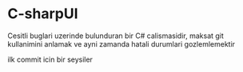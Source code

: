 # C-sharpUI
Cesitli buglari uzerinde bulunduran bir C# calismasidir, maksat git kullanimini anlamak ve ayni zamanda hatali durumlari gozlemlemektir

ilk commit icin bir seysiler